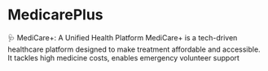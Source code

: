 # MedicarePlus
🩺 MediCare+: A Unified Health Platform MediCare+ is a tech-driven healthcare platform designed to make treatment affordable and accessible. It tackles high medicine costs, enables emergency volunteer support
